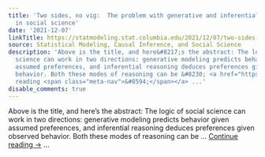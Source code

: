 ```yaml
---
title: 'Two sides, no vig:  The problem with generative and inferential reasoning
  in social science'
date: '2021-12-07'
linkTitle: https://statmodeling.stat.columbia.edu/2021/12/07/two-sides-no-vig-the-problem-with-generative-and-inferential-reasoning-in-social-science/
source: Statistical Modeling, Causal Inference, and Social Science
description: 'Above is the title, and here&#8217;s the abstract: The logic of social
  science can work in two directions: generative modeling predicts behavior given
  assumed preferences, and inferential reasoning deduces preferences given observed
  behavior. Both these modes of reasoning can be &#8230; <a href="https://statmodeling.stat.columbia.edu/2021/12/07/two-sides-no-vig-the-problem-with-generative-and-inferential-reasoning-in-social-science/">Continue
  reading <span class="meta-nav">&#8594;</span></a> ...'
disable_comments: true
---
```

Above is the title, and here&#8217;s the abstract: The logic of social science can work in two directions: generative modeling predicts behavior given assumed preferences, and inferential reasoning deduces preferences given observed behavior. Both these modes of reasoning can be &#8230; <a href="https://statmodeling.stat.columbia.edu/2021/12/07/two-sides-no-vig-the-problem-with-generative-and-inferential-reasoning-in-social-science/">Continue reading <span class="meta-nav">&#8594;</span></a> ...